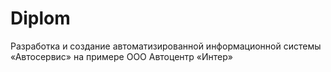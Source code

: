 # Diplom
Разработка и создание автоматизированной информационной системы «Автосервис» на примере ООО Автоцентр «Интер»
